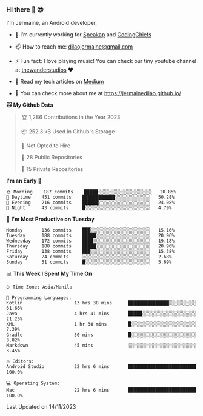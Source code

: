 ### Hi there 👋 😎
I'm Jermaine, an Android developer.

- 🔭 I’m currently working for [Speakap](https://www.speakap.com/) and [CodingChiefs](https://codingchiefs.com/en/)

- 📫 How to reach me: dilaojermaine@gmail.com

- ⚡ Fun fact: I love playing music! You can check our tiny youtube channel at [thewanderstudios](https://www.youtube.com/thewanderstudios) ♥️

- 📖 Read my tech articles on [Medium](https://jermainedilao.medium.com/)

- 👀 You can check more about me at https://jermainedilao.github.io/

<!--
**jermainedilao/jermainedilao** is a ✨ _special_ ✨ repository because its `README.md` (this file) appears on your GitHub profile.

Here are some ideas to get you started:

- 🔭 I’m currently working on ...
- 🌱 I’m currently learning ...
- 👯 I’m looking to collaborate on ...
- 🤔 I’m looking for help with ...
- 💬 Ask me about ...
- 📫 How to reach me: ...
- 😄 Pronouns: ...
- ⚡ Fun fact: ...
-->

<!--START_SECTION:waka-->
**🐱 My Github Data** 

> 🏆 1,286 Contributions in the Year 2023
 > 
> 📦 252.3 kB Used in Github's Storage 
 > 
> 🚫 Not Opted to Hire
 > 
> 📜 28 Public Repositories 
 > 
> 🔑 15 Private Repositories  
 > 
**I'm an Early 🐤** 

```text
🌞 Morning    187 commits    █████░░░░░░░░░░░░░░░░░░░░   20.85% 
🌆 Daytime    451 commits    ████████████░░░░░░░░░░░░░   50.28% 
🌃 Evening    216 commits    ██████░░░░░░░░░░░░░░░░░░░   24.08% 
🌙 Night      43 commits     █░░░░░░░░░░░░░░░░░░░░░░░░   4.79%

```
📅 **I'm Most Productive on Tuesday** 

```text
Monday       136 commits    ███░░░░░░░░░░░░░░░░░░░░░░   15.16% 
Tuesday      188 commits    █████░░░░░░░░░░░░░░░░░░░░   20.96% 
Wednesday    172 commits    ████░░░░░░░░░░░░░░░░░░░░░   19.18% 
Thursday     188 commits    █████░░░░░░░░░░░░░░░░░░░░   20.96% 
Friday       138 commits    ███░░░░░░░░░░░░░░░░░░░░░░   15.38% 
Saturday     24 commits     ░░░░░░░░░░░░░░░░░░░░░░░░░   2.68% 
Sunday       51 commits     █░░░░░░░░░░░░░░░░░░░░░░░░   5.69%

```


📊 **This Week I Spent My Time On** 

```text
⌚︎ Time Zone: Asia/Manila

💬 Programming Languages: 
Kotlin                   13 hrs 38 mins      ███████████████░░░░░░░░░░   61.66% 
Java                     4 hrs 41 mins       █████░░░░░░░░░░░░░░░░░░░░   21.25% 
XML                      1 hr 38 mins        █░░░░░░░░░░░░░░░░░░░░░░░░   7.39% 
Gradle                   50 mins             █░░░░░░░░░░░░░░░░░░░░░░░░   3.82% 
Markdown                 45 mins             ░░░░░░░░░░░░░░░░░░░░░░░░░   3.45%

🔥 Editors: 
Android Studio           22 hrs 6 mins       █████████████████████████   100.0%

💻 Operating System: 
Mac                      22 hrs 6 mins       █████████████████████████   100.0%

```


 Last Updated on 14/11/2023
<!--END_SECTION:waka-->
